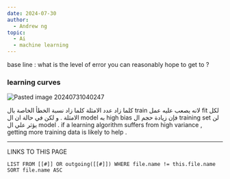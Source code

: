 ```yaml
---
date: 2024-07-30
author:
  - Andrew ng
topic:
  - Ai
  - machine learning
---
```

base line : what is the level of error you can reasonably hope to get to ? 
### learning curves 
![Pasted image 20240731040247](Pasted%20image%2020240731040247.png)

كلما زاد عدد الامثلة كلما زاد نسبة الخطأ الخاصة بال train لانه يصعب عليه عمل fit لكل الامثلة . 
و لكن في حالة ان ال model به high bias فإن زيادة حجم ال training set لن يؤثر علي ال model . 
if a learning algorithm suffers from high variance , getting more training data is likely to help . 










----
LINKS TO THIS PAGE 
```dataview 
LIST FROM [[#]] OR outgoing([[#]]) WHERE file.name != this.file.name SORT file.name ASC
```

